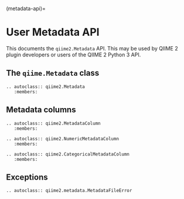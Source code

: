 (metadata-api)=
# User Metadata API

This documents the `qiime2.Metadata` API.
This may be used by QIIME 2 plugin developers or users of the QIIME 2 Python 3 API.

## The `qiime.Metadata` class

```{eval-rst}
.. autoclass:: qiime2.Metadata
   :members:
```

## Metadata columns

```{eval-rst}
.. autoclass:: qiime2.MetadataColumn
   :members:

.. autoclass:: qiime2.NumericMetadataColumn
   :members:

.. autoclass:: qiime2.CategoricalMetadataColumn
   :members:
```

## Exceptions

```{eval-rst}
.. autoclass:: qiime2.metadata.MetadataFileError
```
